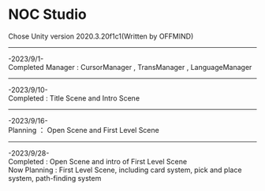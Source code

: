 # NOC Studio
Chose Unity version 2020.3.20f1c1(Written by OFFMIND)  
***
-2023/9/1-    
Completed Manager : CursorManager , TransManager , LanguageManager   
***
-2023/9/10-    
Completed : Title Scene and Intro Scene    
***
-2023/9/16-     
Planning ： Open Scene and First Level Scene     
***
-2023/9/28-     
Completed : Open Scene and intro of First Level Scene     
Now Planning : First Level Scene, including card system, pick and place system, path-finding system      